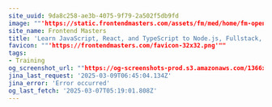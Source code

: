 ```yaml
---
site_uuid: 9da8c258-ae3b-4075-9f79-2a502f5db9fd
image: ""'https://static.frontendmasters.com/assets/fm/med/home/fm-opengraph-v3.jpg'""
site_name: Frontend Masters
title: 'Learn JavaScript, React, and TypeScript to Node.js, Fullstack, and Backend'
favicon: ""'https://frontendmasters.com/favicon-32x32.png'""
tags:
- Training
og_screenshot_url: ""https://og-screenshots-prod.s3.amazonaws.com/1366x768/80/false/dc4f05de8d831d24ccb5c744a17e63d3ab6645d0affdbfd763b509b99be6eabc.jpeg""
jina_last_request: '2025-03-09T06:45:04.134Z'
jina_error: 'Error occurred'
og_last_fetch: '2025-03-07T05:19:01.808Z'
---
```


